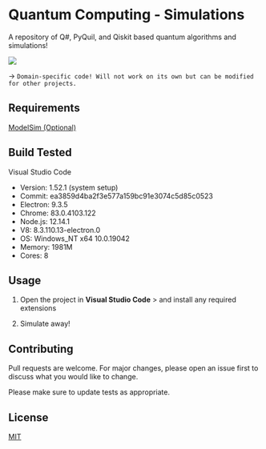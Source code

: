 # Quantum Computing - Simulations

A repository of Q#, PyQuil, and Qiskit based quantum algorithms and simulations!

![](https://upload.wikimedia.org/wikipedia/commons/thumb/f/f4/Bloch_Sphere.svg/2000px-Bloch_Sphere.svg.png)

→ `Domain-specific code! Will not work on its own but can be modified for other projects.`

## Requirements

[ModelSim (Optional)](https://www.mentor.com/products/fv/modelsim/)

## Build Tested

Visual Studio Code
* Version: 1.52.1 (system setup)
* Commit: ea3859d4ba2f3e577a159bc91e3074c5d85c0523
* Electron: 9.3.5
* Chrome: 83.0.4103.122
* Node.js: 12.14.1
* V8: 8.3.110.13-electron.0
* OS: Windows_NT x64 10.0.19042
* Memory: 1981M
* Cores: 8

## Usage

1)	Open the project in **Visual Studio Code** > and install any required extensions

2)  Simulate away!

## Contributing

Pull requests are welcome. For major changes, please open an issue first to discuss what you would like to change.

Please make sure to update tests as appropriate.


## License
[MIT](https://choosealicense.com/licenses/mit/)

